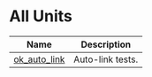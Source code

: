 # All Units


| Name | Description |
|---|---|
| [ok_auto_link](ok_auto_link.md) | Auto-link tests. |

